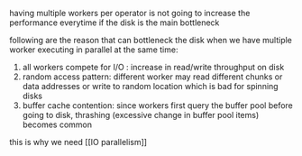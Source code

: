 having multiple workers per operator is not going to increase the performance everytime if the disk is the main bottleneck

following are the reason that can bottleneck the disk when we have multiple worker executing in parallel at the same time:
1. all workers compete for I/O : increase in read/write throughput on disk
2. random access pattern: different worker may read different chunks or data addresses or write to random location which is bad for spinning disks 
3. buffer cache contention: since workers first query the buffer pool before going to disk, thrashing (excessive change in buffer pool items) becomes common 


this is why we need [[IO parallelism]]
